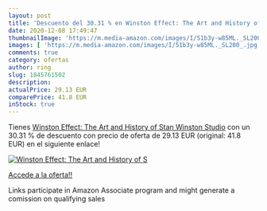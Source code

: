 ```yaml
---
layout: post
title: 'Descuento del 30.31 % en Winston Effect: The Art and History of S'
date: 2020-12-08 17:49:47
thumbnailImage: 'https://m.media-amazon.com/images/I/51b3y-w85ML._SL200_.jpg'
images: [ 'https://m.media-amazon.com/images/I/51b3y-w85ML._SL200_.jpg' ]
comments: true
category: ofertas
author: ring
slug: 1845761502
description:
actualPrice: 29.13 EUR
comparePrice: 41.8 EUR
inStock: true
---
```


Tienes [Winston Effect: The Art and History of Stan Winston Studio](https://www.amazon.es/dp/1845761502/?tag=tolees-21) con un 30.31 % de descuento con precio de oferta de 29.13 EUR (original: 41.8 EUR) en el siguiente enlace!

[![Winston Effect: The Art and History of S](https://m.media-amazon.com/images/I/51b3y-w85ML._SL200_.jpg)](https://www.amazon.es/dp/1845761502/?tag=tolees-21)

[Accede a la oferta!!](https://www.amazon.es/dp/1845761502/?tag=tolees-21)

Links participate in Amazon Associate program and might generate a comission on qualifying sales


